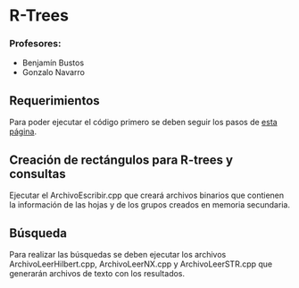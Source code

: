 # R-Trees
### Profesores:
- Benjamín Bustos
- Gonzalo Navarro

## Requerimientos
Para poder ejecutar el código primero se deben seguir los pasos de [esta página](https://code.visualstudio.com/docs/cpp/config-mingw).

## Creación de rectángulos para R-trees y consultas
Ejecutar el ArchivoEscribir.cpp que creará archivos binarios que contienen la información de las hojas y de los grupos creados en memoria secundaria.

## Búsqueda
Para realizar las búsquedas se deben ejecutar los archivos ArchivoLeerHilbert.cpp, ArchivoLeerNX.cpp y ArchivoLeerSTR.cpp que generarán archivos de texto con los resultados.
